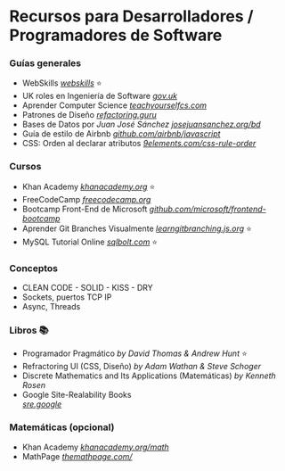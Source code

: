 # Recursos para Desarrolladores / Programadores de Software

### Guías generales
- WebSkills 
 _[webskills](https://andreasbm.github.io/web-skills/)_ ⭐
- UK roles en Ingeniería de Software
 _[gov.uk](https://www.gov.uk/guidance/software-developer)_
- Aprender Computer Science
 _[teachyourselfcs.com](https://teachyourselfcs.com/)_
- Patrones de Diseño
 _[refactoring.guru](https://refactoring.guru/es/design-patterns)_
- Bases de Datos por _Juan José Sánchez_ 
 _[josejuansanchez.org/bd](https://josejuansanchez.org/bd/)_ 
 - Guía de estilo de Airbnb 
 _[github.com/airbnb/javascript](https://github.com/airbnb/javascript)_
- CSS: Orden al declarar atributos 
 _[9elements.com/css-rule-order](https://9elements.com/css-rule-order/)_

### Cursos
- Khan Academy 
_[khanacademy.org](https://www.khanacademy.org/computing/computer-programming)_ ⭐
- FreeCodeCamp
_[freecodecamp.org](https://www.freecodecamp.org/)_ 
- Bootcamp Front-End de Microsoft
 _[github.com/microsoft/frontend-bootcamp](https://github.com/microsoft/frontend-bootcamp)_
- Aprender Git Branches Visualmente 
 _[learngitbranching.js.org](https://learngitbranching.js.org)_ ⭐
- MySQL Tutorial Online 
 _[sqlbolt.com](https://sqlbolt.com/)_ ⭐

### Conceptos
- CLEAN CODE - SOLID - KISS - DRY
- Sockets, puertos TCP IP
- Async, Threads

### Libros :books: 
- Programador Pragmático _by David Thomas & Andrew Hunt_ ⭐
- Refractoring UI (CSS, Diseño) _by Adam Wathan & Steve Schoger_
- Discrete Mathematics and Its Applications (Matemáticas) _by Kenneth Rosen_
- Google Site-Realability Books  
  _[sre.google](https://sre.google/books/)_

### Matemáticas (opcional)
- Khan Academy 
  _[khanacademy.org/math](https://www.khanacademy.org/math)_
- MathPage 
 _[themathpage.com/](https://themathpage.com/index.html)_
